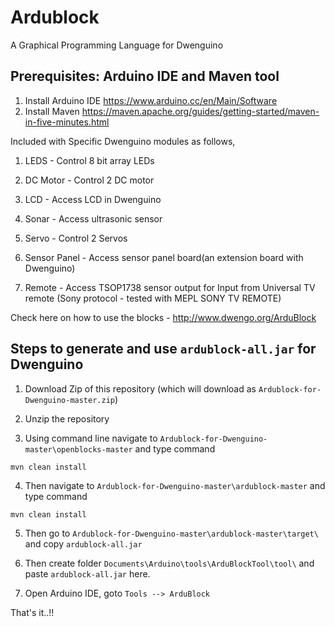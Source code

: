 # Ardublock
A Graphical Programming Language for Dwenguino

## Prerequisites: Arduino IDE and Maven tool 

1. Install Arduino IDE https://www.arduino.cc/en/Main/Software
2. Install Maven https://maven.apache.org/guides/getting-started/maven-in-five-minutes.html

Included with Specific Dwenguino modules as follows,

1. LEDS -  Control 8 bit array LEDs 

2. DC Motor - Control 2 DC motor

3. LCD - Access LCD in Dwenguino

4. Sonar - Access ultrasonic sensor

5. Servo - Control 2 Servos 

6. Sensor Panel - Access sensor panel board(an extension board with Dwenguino)

7. Remote - Access TSOP1738 sensor output for Input from Universal 
TV remote (Sony protocol - tested with MEPL SONY TV REMOTE)

Check here on how to use the blocks - http://www.dwengo.org/ArduBlock

## Steps to generate and use `ardublock-all.jar` for Dwenguino

1. Download Zip of this repository (which will download as 
`Ardublock-for-Dwenguino-master.zip`)

2. Unzip the repository

3. Using command line navigate to `Ardublock-for-Dwenguino-master\openblocks-master` 
and type command 
```
mvn clean install
```

4. Then navigate to `Ardublock-for-Dwenguino-master\ardublock-master` 
and type command 
```
mvn clean install
```

5. Then go to `Ardublock-for-Dwenguino-master\ardublock-master\target\` 
and copy `ardublock-all.jar`

6. Then create folder `Documents\Arduino\tools\ArduBlockTool\tool\` 
and paste `ardublock-all.jar` here.

7. Open Arduino IDE, goto `Tools --> ArduBlock`

That's it..!!
